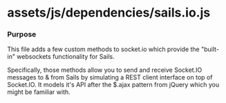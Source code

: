 # assets/js/dependencies/sails.io.js
### Purpose

This file adds a few custom methods to socket.io which provide the "built-in" websockets functionality for Sails.

Specifically, those methods allow you to send and receive Socket.IO messages to & from Sails by simulating a REST client interface on top of Socket.IO. It models it's API after the $.ajax pattern from jQuery which you might be familiar with.



<docmeta name="displayName" value="sails.io.js">

